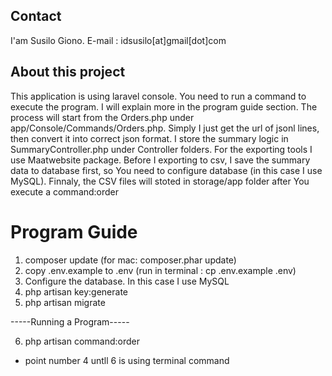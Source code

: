 ## Contact

I'am Susilo Giono. E-mail : idsusilo[at]gmail[dot]com

## About this project

This application is using laravel console. You need to run a command to execute the program. I will explain more in the program guide section. The process will start from the Orders.php under app/Console/Commands/Orders.php. Simply I just get the url of jsonl lines, then convert it into correct json format. I store the summary logic in SummaryController.php under Controller folders. For the exporting tools I use Maatwebsite package. Before I exporting to csv, I save the summary data to database first, so You need to configure database (in this case I use MySQL). Finnaly, the CSV files will stoted in storage/app folder after You execute a command:order

# Program Guide

1. composer update (for mac: composer.phar update)
2. copy .env.example to .env (run in terminal : cp .env.example .env)
3. Configure the database. In this case I use MySQL
4. php artisan key:generate
5. php artisan migrate

-----Running a Program-----

6. php artisan command:order

-   point number 4 untll 6 is using terminal command
